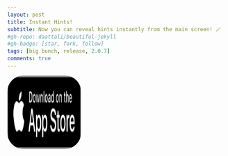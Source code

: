 ```yaml
---
layout: post
title: Instant Hints!
subtitle: Now you can reveal hints instantly from the main screen! 🪄
#gh-repo: daattali/beautiful-jekyll
#gh-badge: [star, fork, follow]
tags: [big bunch, release, 2.0.7]
comments: true
---
```

<a href="https://apps.apple.com/us/app/big-bunch/id1620207662" style="width: 170px; height: 170px; border-radius: 22%; overflow: hidden; display: inline-block; vertical-align: middle;"><img src="/assets/img/black.svg" alt="Big Bunch" style="width: 170px; height: 170px; border-radius: 22%; overflow: hidden; display: inline-block; vertical-align: middle;"></a>
